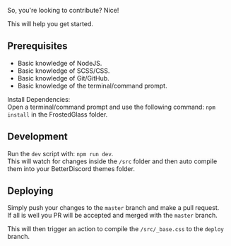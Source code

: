 So, you're looking to contribute? Nice!

This will help you get started.

## Prerequisites
- Basic knowledge of NodeJS.
- Basic knowledge of SCSS/CSS.
- Basic knowledge of Git/GitHub.
- Basic knowledge of the terminal/command prompt.

Install Dependencies:  
Open a terminal/command prompt and use the following command: `npm install` in the FrostedGlass folder.

## Development
Run the `dev` script with: `npm run dev`.  
This will watch for changes inside the `/src` folder and then auto compile them into your BetterDiscord themes folder.

## Deploying
Simply push your changes to the `master` branch and make a pull request.  
If all is well you PR will be accepted and merged with the `master` branch.  

This will then trigger an action to compile the `/src/_base.css` to the `deploy` branch.